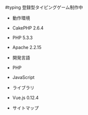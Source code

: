 #typing
登録型タイピングゲーム制作中

- 動作環境
 - CakePHP 2.6.4
 - PHP 5.3.3
 - Apache 2.2.15

- 開発言語
 - PHP
 - JavaScript 

- ライブラリ
 - Vue.js 0.12.4


- サイトマップ　
